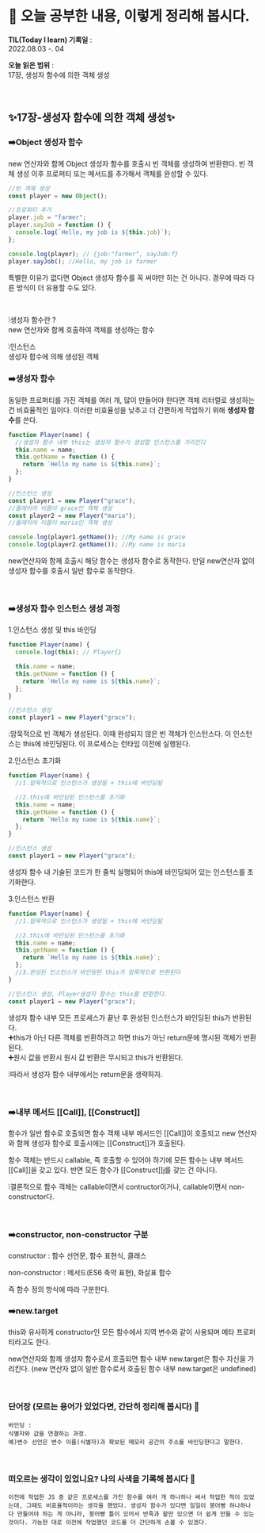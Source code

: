 # 📕 오늘 공부한 내용, 이렇게 정리해 봅시다.

**TIL(Today I learn) 기록일** : <br>
2022.08.03 -. 04

**오늘 읽은 범위** : <br>
17장, 생성자 함수에 의한 객체 생성

<br>

## ✨**17장-생성자 함수에 의한 객체 생성**✨

### ➡️Object 생성자 함수

new 연산자와 함께 Object 생성자 함수를 호출시 빈 객체를 생성하여 반환한다. 빈 객체 생성 이후 프로퍼티 또는 메서드를 추가해서 객체를 완성할 수 있다.

```js
//빈 객체 생성
const player = new Object();

//프로퍼티 추가
player.job = "farmer";
player.sayJob = function () {
  console.log(`Hello, my job is ${this.job}`);
};

console.log(player); // {job:"farmer", sayJob:f}
player.sayJob(); //Hello, my job is farmer
```

특별한 이유가 없다면 Object 생성자 함수를 꼭 써야만 하는 건 아니다. 경우에 따라 다른 방식이 더 유용할 수도 있다.

<br>

❕생성자 함수란 ? <br>
new 연산자와 함께 호출하여 객체를 생성하는 함수

❕인스턴스 <br>
생성자 함수에 의해 생성된 객체

### ➡️생성자 함수

동일한 프로퍼티를 가진 객체를 여러 개, 많이 만들어야 한다면 객체 리터럴로 생성하는 건 비효율적인 일이다.
이러한 비효율성을 낮추고 더 간편하게 작업하기 위해 **생성자 함수**를 쓴다.

```js
function Player(name) {
  //생성자 함수 내부 this는 생성자 함수가 생성할 인스턴스를 가리킨다
  this.name = name;
  this.getName = function () {
    return `Hello my name is ${this.name}`;
  };
}

//인스턴스 생성
const player1 = new Player("grace");
//플레이어 이름이 grace인 객체 생성
const player2 = new Player("maria");
//플레이어 이름이 maria인 객체 생성

console.log(player1.getName()); //My name is grace
console.log(player2.getName()); //My name is maria
```

new연산자와 함께 호출시 해당 함수는 생성자 함수로 동작한다. 만일 new연산자 없이 생성자 함수를 호출시 일반 함수로 동작한다.

 <br>

### ➡️생성자 함수 인스턴스 생성 과정

1.인스턴스 생성 및 this 바인딩

```js
function Player(name) {
  console.log(this); // Player{}

  this.name = name;
  this.getName = function () {
    return `Hello my name is ${this.name}`;
  };
}

//인스턴스 생성
const player1 = new Player("grace");
```

:암묵적으로 빈 객체가 생성된다. 이때 완성되지 않은 빈 객체가 인스턴스다. 이 인스턴스는 this에 바인딩된다. 이 프로세스는 런타임 이전에 실행된다.

2.인스턴스 초기화

```js
function Player(name) {
  //1.암묵적으로 인스턴스가 생성됨 + this에 바인딩됨

  //2.this에 바인딩된 인스턴스를 초기화
  this.name = name;
  this.getName = function () {
    return `Hello my name is ${this.name}`;
  };
}

//인스턴스 생성
const player1 = new Player("grace");
```

생성자 함수 내 기술된 코드가 한 줄씩 실행되어 this에 바인딩되어 있는 인스턴스를 초기화한다.

3.인스턴스 반환

```js
function Player(name) {
  //1.암묵적으로 인스턴스가 생성됨 + this에 바인딩됨

  //2.this에 바인딩된 인스턴스를 초기화
  this.name = name;
  this.getName = function () {
    return `Hello my name is ${this.name}`;
  };
  //3.완성된 인스턴스가 바인됭된 this가 암묵적으로 반환된다
}

//인스턴스 생성, Player생성자 함수는 this를 반환한다.
const player1 = new Player("grace");
```

생성자 함수 내부 모든 프로세스가 끝난 후 완성된 인스턴스가 바인딩된 this가 반환된다. <br>
➕this가 아닌 다른 객체를 반환하려고 하면 this가 아닌 return문에 명시된 객체가 반환된다. <br>
➕원시 값을 반환시 원시 값 반환은 무시되고 this가 반환된다.

❕따라서 생성자 함수 내부에서는 return문을 생략하자.

<br>

### ➡️내부 메서드 [[Call]], [[Construct]]

함수가 일반 함수로 호출되면 함수 객체 내부 메서드인 [[Call]]이 호출되고 new 연산자와 함께 생성자 함수로 호출시에는 [[Construct]]가 호출된다.

함수 객체는 반드시 callable, 즉 호출할 수 있어야 하기에 모든 함수는 내부 메서드 [[Call]]을 갖고 있다.
반면 모든 함수가 [[Construct]]j를 갖는 건 아니다.

❕결론적으로 함수 객체는 callable이면서 contructor이거나, callable이면서 non-constructor다.

<br>

### ➡️constructor, non-constructor 구분

constructor :
함수 선언문, 함수 표현식, 클래스

non-constructor :
메서드(ES6 축약 표현), 화살표 함수

즉 함수 정의 방식에 따라 구분한다.

### ➡️new.target

this와 유사하게 constructor인 모든 함수에서 지역 변수와 같이 사용되며 메타 프로퍼티라고도 한다.

new연산자와 함께 생성자 함수로서 호출되면 함수 내부 new.target은 함수 자신을 가리킨다. (new 연산자 없이 일반 함수로서 호출된 함수 내부 new.target은 undefined)

<br>

### 단어장 (모르는 용어가 있었다면, 간단히 정리해 봅시다) 🔖

```
바인딩 :
식별자와 값을 연결하는 과정.
예)변수 선언은 변수 이름(식별자)과 확보된 메모리 공간의 주소를 바인딩한다고 말한다.

```

<br>

### 떠오르는 생각이 있었니요? 나의 사색을 기록해 봅시다 💭

```
이전에 작업한 JS 중 같은 프로세스를 가진 함수를 여러 개 하나하나 써서 작업한 적이 있었는데, 그때도 비효율적이라는 생각을 했었다. 생성자 함수가 있다면 일일이 붕어빵 하나하나 다 만들어야 하는 게 아니라, 붕어빵 틀이 있어서 반죽과 팥만 있으면 더 쉽게 만들 수 있는 것이다. 가능한 대로 이전에 작업했던 코드를 더 간단하게 손볼 수 있겠다.
```
